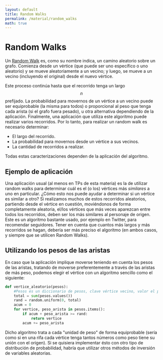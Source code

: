 ```yaml
---
layout: default
title: Random Walks
permalink: /material/random_walks
math: true
---
```


# Random Walks

Un [Random Walk](https://en.wikipedia.org/wiki/Random_walk) es, como su nombre indica, un camino aleatorio
sobre un grafo. Comienza desde un vértice (que puede ser uno específico o uno aleatorio) y se mueve
aleatoriamente a un vecino; y luego, se mueve a un vecino (incluyendo el original) desde el nuevo vértice.

Este proceso continúa hasta que el recorrido tenga un largo $$n$$ prefijado. La probabilidad para movernos
de un vértice a un vecino puede ser equiprobable (la misma para todos) o proporcional al peso que tenga
cada arista (si el grafo fuera pesado), u otra alternativa dependiendo de la aplicación. Finalmente, una
aplicación que utiliza este algoritmo puede realizar varios recorridos. Por lo tanto, para realizar un
random walk es necesario determinar:
* El largo del recorrido.
* La probabilidad para movernos desde un vértice a sus vecinos.
* La cantidad de recorridos a realizar.

Todas estas caracterizaciones dependen de la aplicación del algoritmo.

## Ejemplo de aplicación

Una aplicación usual (al menos en TPs de esta materia) es la de utilizar random walks para determinar 
cuál es el (o los) vértices más _similares_ a uno en particular. ¿Cómo esto nos puede ayudar a determinar
si un vértice es similar a otro? Si realizamos muchos de estos recorridos aleatorios, partiendo desde el
vértice en cuestión, moviéndonos de forma completamente aleatoria, el/los vértices que más veces aparezcan
entre todos los recorridos, deben ser los más similares al personaje de origen. Este es un algoritmo
bastante usado, por ejemplo en Twitter, para recomendar seguidores. Tener en cuenta que cuantos más 
largos y más recorridos se hagan, debería ser más preciso el algoritmo (en ambos casos, y siempre que se
utilicen Random Walks).

## Utilizando los pesos de las aristas

En caso que la aplicación implique moverse teniendo en cuenta los pesos de las aristas, tratando de moverse
preferentemente a través de las aristas de más peso, podemos elegir el vértice con un algoritmo sencillo
como el siguiente:

```python
def vertice_aleatorio(pesos):
    #Pesos es un diccionario de pesos, clave vértice vecino, valor el peso.
    total = sum(pesos.values())
    rand = random.uniform(0, total)
    acum = 0
    for vertice, peso_arista in pesos.items():
        if acum + peso_arista >= rand:
            return vertice
        acum += peso_arista
```

Dicho algoritmo trata a cada "unidad de peso" de forma equiprobable (sería como si en una rifa cada vértice
tenga tantos números como peso tiene su unión con el origen). Si se quisiera implementar ésto con otro 
tipo de distribución de probabilidad, habría que utilizar otros métodos de inversión de variables
aleatorias.

